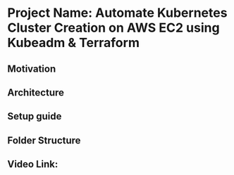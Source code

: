 # Project Name: Automate Kubernetes Cluster Creation on AWS EC2 using Kubeadm & Terraform

## Motivation

## Architecture

## Setup guide


## Folder Structure

## Video Link:

